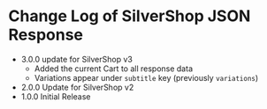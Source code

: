 # Change Log of SilverShop JSON Response

* 3.0.0 update for SilverShop v3
  * Added the current Cart to all response data
  * Variations appear under `subtitle` key (previously `variations`)
* 2.0.0 Update for SilverShop v2
* 1.0.0 Initial Release
